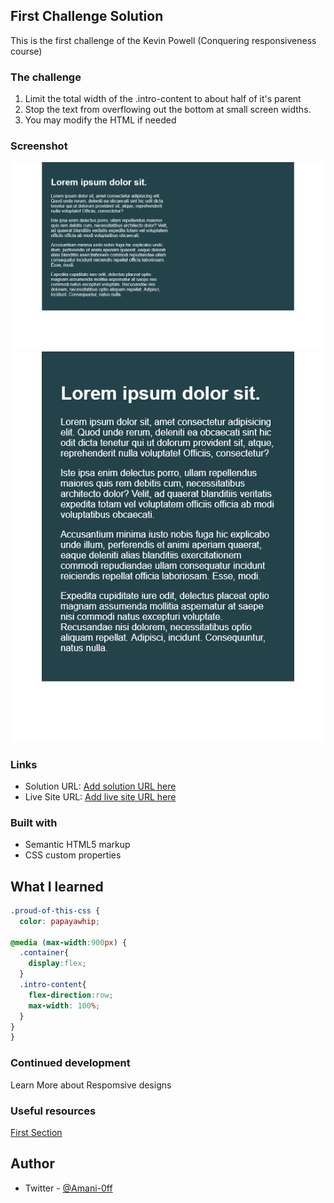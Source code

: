 ## First Challenge Solution
This is the first challenge of the Kevin Powell (Conquering responsiveness course)


### The challenge
1) Limit the total width of the .intro-content to about half of it's parent  
2) Stop the text from overflowing out the bottom at small screen widths. 
3) You may modify the HTML if needed
 
### Screenshot

![](Images/Before.png)
![](Images/After.png)

### Links

- Solution URL: [Add solution URL here](https://your-solution-url.com)
- Live Site URL: [Add live site URL here](https://your-live-site-url.com)


### Built with

- Semantic HTML5 markup
- CSS custom properties

## What I learned


```css
.proud-of-this-css {
  color: papayawhip;
  
@media (max-width:900px) {
  .container{
    display:flex;
  }
  .intro-content{
    flex-direction:row;
    max-width: 100%;
  }
}
}
```

### Continued development

Learn More about Respomsive designs 


### Useful resources

  [First Section](https://courses.kevinpowell.co/view/courses/conquering-responsive-layouts/)


## Author

- Twitter - [@Amani-0ff](https://www.twitter.com/Amani-0ff)
